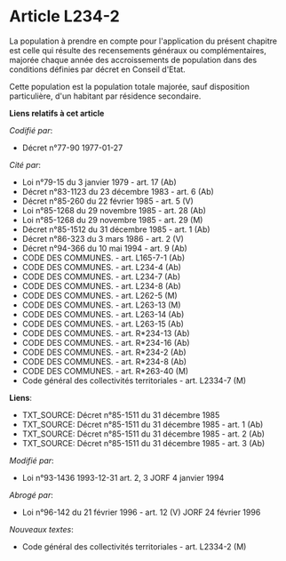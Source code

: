 # Article L234-2

La population à prendre en compte pour l'application du présent chapitre est celle qui résulte des recensements généraux ou
complémentaires, majorée chaque année des accroissements de population dans des conditions définies par décret en Conseil
d'Etat.

Cette population est la population totale majorée, sauf disposition particulière, d'un habitant par résidence secondaire.

**Liens relatifs à cet article**

_Codifié par_:

  - Décret n°77-90 1977-01-27

_Cité par_:

  - Loi n°79-15 du 3 janvier 1979 - art. 17 (Ab)
  - Décret n°83-1123 du 23 décembre 1983 - art. 6 (Ab)
  - Décret n°85-260 du 22 février 1985 - art. 5 (V)
  - Loi n°85-1268 du 29 novembre 1985 - art. 28 (Ab)
  - Loi n°85-1268 du 29 novembre 1985 - art. 29 (M)
  - Décret n°85-1512 du 31 décembre 1985 - art. 1 (Ab)
  - Décret n°86-323 du 3 mars 1986 - art. 2 (V)
  - Décret n°94-366 du 10 mai 1994 - art. 9 (Ab)
  - CODE DES COMMUNES. - art. L165-7-1 (Ab)
  - CODE DES COMMUNES. - art. L234-4 (Ab)
  - CODE DES COMMUNES. - art. L234-7 (Ab)
  - CODE DES COMMUNES. - art. L234-8 (Ab)
  - CODE DES COMMUNES. - art. L262-5 (M)
  - CODE DES COMMUNES. - art. L263-13 (M)
  - CODE DES COMMUNES. - art. L263-14 (Ab)
  - CODE DES COMMUNES. - art. L263-15 (Ab)
  - CODE DES COMMUNES. - art. R*234-13 (Ab)
  - CODE DES COMMUNES. - art. R*234-16 (Ab)
  - CODE DES COMMUNES. - art. R*234-2 (Ab)
  - CODE DES COMMUNES. - art. R*234-8 (Ab)
  - CODE DES COMMUNES. - art. R*263-40 (M)
  - Code général des collectivités territoriales - art. L2334-7 (M)

**Liens**:

  - TXT_SOURCE: Décret n°85-1511 du 31 décembre 1985
  - TXT_SOURCE: Décret n°85-1511 du 31 décembre 1985 - art. 1 (Ab)
  - TXT_SOURCE: Décret n°85-1511 du 31 décembre 1985 - art. 2 (Ab)
  - TXT_SOURCE: Décret n°85-1511 du 31 décembre 1985 - art. 3 (Ab)

_Modifié par_:

  - Loi n°93-1436 1993-12-31 art. 2, 3 JORF 4 janvier 1994

_Abrogé par_:

  - Loi n°96-142 du 21 février 1996 - art. 12 (V) JORF 24 février 1996

_Nouveaux textes_:

  - Code général des collectivités territoriales - art. L2334-2 (M)
